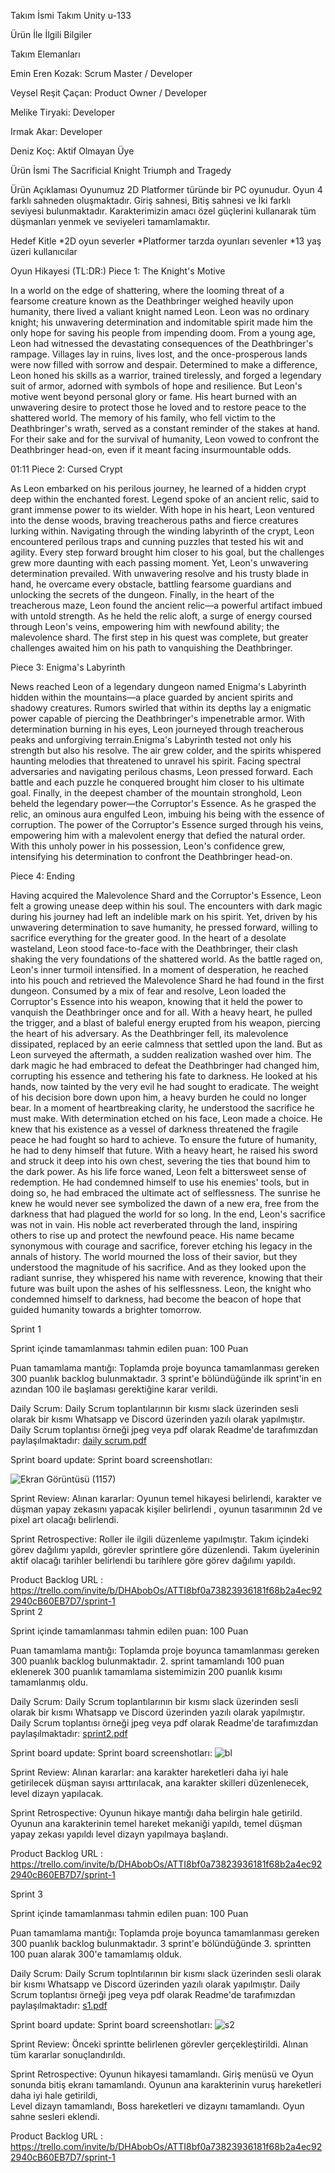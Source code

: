 Takım İsmi
Takım Unity u-133

Ürün İle İlgili Bilgiler

Takım Elemanları

Emin Eren Kozak: Scrum Master / Developer

Veysel Reşit Çaçan: Product Owner / Developer 

Melike Tiryaki: Developer 

Irmak Akar: Developer 

Deniz Koç: Aktif Olmayan Üye

Ürün İsmi
The Sacrificial Knight Triumph and Tragedy

Ürün Açıklaması
Oyunumuz 2D Platformer türünde bir PC oyunudur. Oyun 4 farklı sahneden oluşmaktadır. Giriş sahnesi, Bitiş sahnesi ve İki farklı seviyesi bulunmaktadır. Karakterimizin amacı özel güçlerini kullanarak tüm düşmanları yenmek ve seviyeleri tamamlamaktır.

Hedef Kitle
*2D oyun severler
*Platformer tarzda oyunları sevenler
*13 yaş üzeri kullanıcılar

Oyun Hikayesi (TL:DR:)
Piece 1: The Knight's Motive

In a world on the edge of shattering, where the looming threat of a fearsome creature known as the Deathbringer weighed heavily upon humanity, there lived a valiant knight named Leon.
Leon was no ordinary knight; his unwavering determination and indomitable spirit made him the only hope for saving his people from impending doom.
From a young age, Leon had witnessed the devastating consequences of the Deathbringer's rampage. Villages lay in ruins, lives lost, and the once-prosperous lands were now filled with sorrow and despair.
Determined to make a difference, Leon honed his skills as a warrior, trained tirelessly, and forged a legendary suit of armor, adorned with symbols of hope and resilience.
But Leon's motive went beyond personal glory or fame. 
His heart burned with an unwavering desire to protect those he loved and to restore peace to the shattered world. The memory of his family, who fell victim to the Deathbringer's wrath, served as a constant reminder of the stakes at hand.
For their sake and for the survival of humanity, Leon vowed to confront the Deathbringer head-on, even if it meant facing insurmountable odds.

01:11
Piece 2: Cursed Crypt

As Leon embarked on his perilous journey, he learned of a hidden crypt deep within the enchanted forest. Legend spoke of an ancient relic, said to grant immense power to its wielder.
With hope in his heart, Leon ventured into the dense woods, braving treacherous paths and fierce creatures lurking within.
Navigating through the winding labyrinth of the crypt, Leon encountered perilous traps and cunning puzzles that tested his wit and agility.
Every step forward brought him closer to his goal, but the challenges grew more daunting with each passing moment.
Yet, Leon's unwavering determination prevailed. With unwavering resolve and his trusty blade in hand, he overcame every obstacle, battling fearsome guardians and
unlocking the secrets of the dungeon. Finally, in the heart of the treacherous maze, Leon found the ancient relic—a powerful artifact imbued with untold strength.
As he held the relic aloft, a surge of energy coursed through Leon's veins, empowering him with newfound ability; the malevolence shard.
The first step in his quest was complete, but greater challenges awaited him on his path to vanquishing the Deathbringer.

Piece 3: Enigma's Labyrinth

News reached Leon of a legendary dungeon named Enigma's Labyrinth hidden within the mountains—a place guarded by ancient spirits and shadowy creatures.
Rumors swirled that within its depths lay a enigmatic power capable of piercing the Deathbringer's impenetrable armor.
With determination burning in his eyes, Leon journeyed through treacherous peaks and unforgiving terrain.Enigma's Labyrinth tested not only his strength but also his resolve.
The air grew colder, and the spirits whispered haunting melodies that threatened to unravel his spirit.
Facing spectral adversaries and navigating perilous chasms, Leon pressed forward. Each battle and each puzzle he conquered brought him closer to his ultimate goal.
Finally, in the deepest chamber of the mountain stronghold, Leon beheld the legendary power—the Corruptor's Essence.
As he grasped the relic, an ominous aura engulfed Leon, imbuing his being with the essence of corruption. 
The power of the Corruptor's Essence surged through his veins, empowering him with a malevolent energy that defied the natural order. 
With this unholy power in his possession, Leon's confidence grew, intensifying his determination to confront the Deathbringer head-on.

Piece 4: Ending

Having acquired the Malevolence Shard and the Corruptor's Essence, Leon felt a growing unease deep within his soul.
The encounters with dark magic during his journey had left an indelible mark on his spirit. Yet, driven by his unwavering determination to save humanity, 
he pressed forward, willing to sacrifice everything for the greater good.
In the heart of a desolate wasteland, Leon stood face-to-face with the Deathbringer, their clash shaking the very foundations of the shattered world. 
As the battle raged on, Leon's inner turmoil intensified. In a moment of desperation, he reached into his pouch and retrieved the Malevolence Shard he had found in the first dungeon.
Consumed by a mix of fear and resolve, Leon loaded the Corruptor's Essence into his weapon, knowing that it held the power to vanquish the Deathbringer once and for all. 
With a heavy heart, he pulled the trigger, and a blast of baleful energy erupted from his weapon, piercing the heart of his adversary.
As the Deathbringer fell, its malevolence dissipated, replaced by an eerie calmness that settled upon the land. But as Leon surveyed the aftermath, a sudden realization washed over him.
The dark magic he had embraced to defeat the Deathbringer had changed him, corrupting his essence and tethering his fate to darkness.
He looked at his hands, now tainted by the very evil he had sought to eradicate.
The weight of his decision bore down upon him, a heavy burden he could no longer bear. In a moment of heartbreaking clarity, he understood the sacrifice he must make.
With determination etched on his face, Leon made a choice. He knew that his existence as a vessel of darkness threatened the fragile peace he had fought so hard to achieve. 
To ensure the future of humanity, he had to deny himself that future. With a heavy heart, he raised his sword and struck it deep into his own chest, severing the ties that bound him to the dark power.
As his life force waned, Leon felt a bittersweet sense of redemption. He had condemned himself to use his enemies' tools, but in doing so, he had embraced the ultimate act of selflessness. The sunrise he knew he would never see symbolized the dawn of a new era, free from the darkness that had plagued the world for so long.
In the end, Leon's sacrifice was not in vain. His noble act reverberated through the land, inspiring others to rise up and protect the newfound peace. 
His name became synonymous with courage and sacrifice, forever etching his legacy in the annals of history.
The world mourned the loss of their savior, but they understood the magnitude of his sacrifice. 
And as they looked upon the radiant sunrise, they whispered his name with reverence, knowing that their future was built upon the ashes of his selflessness.
Leon, the knight who condemned himself to darkness, had become the beacon of hope that guided humanity towards a brighter tomorrow.

Sprint 1

Sprint içinde tamamlanması tahmin edilen puan: 100 Puan

Puan tamamlama mantığı: Toplamda proje boyunca tamamlanması gereken 300 puanlık backlog bulunmaktadır. 3 sprint'e bölündüğünde ilk sprint'in en azından 100 ile başlaması gerektiğine karar verildi.

Daily Scrum: Daily Scrum toplantılarının bir kısmı slack üzerinden sesli olarak bir kısmı Whatsapp ve Discord üzerinden yazılı olarak yapılmıştır. Daily Scrum toplantısı örneği jpeg veya pdf olarak Readme'de tarafımızdan paylaşılmaktadır: [daily scrum.pdf](https://github.com/U-133/Project-repo/files/11782503/daily.scrum.pdf)

Sprint board update: Sprint board screenshotları:

![Ekran Görüntüsü (1157)](https://github.com/U-133/Project-repo/assets/109238974/be3f8a63-add1-4a34-9c37-da1862da9ec9)


Sprint Review: Alınan kararlar: Oyunun temel hikayesi belirlendi, karakter ve düşman yapay zekasını yapacak kişiler belirlendi , oyunun tasarımının 2d ve pixel art olacağı belirlendi.

Sprint Retrospective:
Roller ile ilgili düzenleme yapılmıştır.
Takım içindeki görev dağılımı yapıldı, görevler sprintlere göre düzenlendi.
Takım üyelerinin aktif olacağı tarihler belirlendi bu tarihlere göre görev dağılımı yapıldı.

Product Backlog URL : https://trello.com/invite/b/DHAbobOs/ATTI8bf0a73823936181f68b2a4ec922940cB60EB7D7/sprint-1                                                                                                                                                                                                                                                                                                                                                                      
Sprint 2

Sprint içinde tamamlanması tahmin edilen puan: 100 Puan

Puan tamamlama mantığı: Toplamda proje boyunca tamamlanması gereken 300 puanlık backlog bulunmaktadır. 2. sprint tamamlandı 100 puan eklenerek 300 puanlık tamamlama sistemimizin 200 puanlık kısımı tamamlanmış oldu.

Daily Scrum: Daily Scrum toplantılarının bir kısmı slack üzerinden sesli olarak bir kısmı Whatsapp ve Discord üzerinden yazılı olarak yapılmıştır. Daily Scrum toplantısı örneği jpeg veya pdf olarak Readme'de tarafımızdan paylaşılmaktadır: [sprint2.pdf](https://github.com/U-133/Project-repo/files/11925028/sprint2.pdf)


Sprint board update: Sprint board screenshotları:
![bl](https://github.com/U-133/Project-repo/assets/109238974/0510f092-d45d-4842-9b92-bdef143fa835)





Sprint Review: Alınan kararlar: ana karakter hareketleri daha iyi hale getirilecek düşman sayısı arttırılacak, ana karakter skilleri düzenlenecek, level dizayn yapılacak.

Sprint Retrospective:
Oyunun hikaye mantığı daha belirgin hale getirild.                                                                                       
Oyunun ana karakterinin temel hareket mekaniği yapıldı,                                                                                    temel düşman yapay zekası yapıldı level dizayn yapılmaya başlandı. 

Product Backlog URL : https://trello.com/invite/b/DHAbobOs/ATTI8bf0a73823936181f68b2a4ec922940cB60EB7D7/sprint-1


Sprint 3

Sprint içinde tamamlanması tahmin edilen puan: 100 Puan

Puan tamamlama mantığı: Toplamda proje boyunca tamamlanması gereken 300 puanlık backlog bulunmaktadır. 3 sprint'e bölündüğünde 3. sprintten 100 puan alarak 300'e tamamlamış olduk.

Daily Scrum: Daily Scrum toplntılarının bir kısmı slack üzerinden sesli olarak bir kısmı Whatsapp ve Discord üzerinden yazılı olarak yapılmıştır. Daily Scrum toplantısı örneği jpeg veya pdf olarak Readme'de tarafımızdan paylaşılmaktadır: [s1.pdf](https://github.com/U-133/ProjectDocumentation/files/12063336/s1.pdf)

Sprint board update: Sprint board screenshotları:
![s2](https://github.com/U-133/ProjectDocumentation/assets/109238974/1526c60d-3ffb-4bdd-b768-86bb7afc99cc)

Sprint Review: Önceki sprintte belirlenen görevler gerçekleştirildi. Alınan tüm kararlar sonuçlandırıldı.


Sprint Retrospective:
Oyunun hikayesi tamamlandı.
Giriş menüsü ve Oyun sonunda bitiş ekranı tamamlandı. 
Oyunun ana karakterinin vuruş hareketleri daha iyi hale getirildi,                                                                              
Level dizayn tamamlandı,
Boss hareketleri ve dizaynı tamamlandı.
Oyun sahne sesleri eklendi.

Product Backlog URL : https://trello.com/invite/b/DHAbobOs/ATTI8bf0a73823936181f68b2a4ec922940cB60EB7D7/sprint-1
